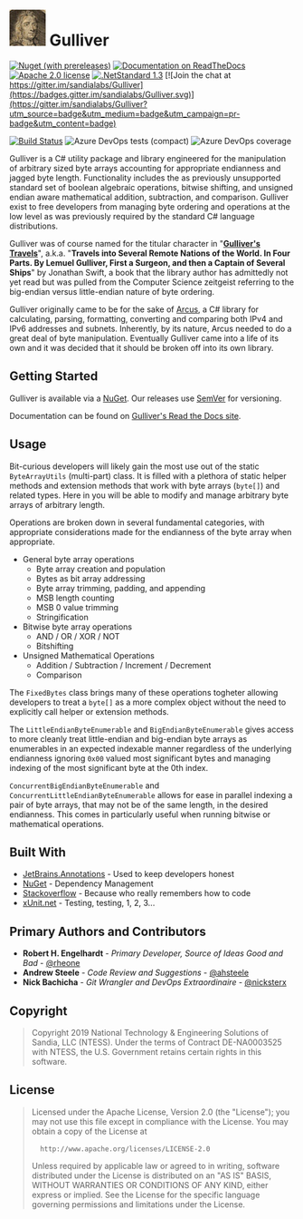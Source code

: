 # ![Gulliver](src/Gulliver/icon.png) Gulliver

[![Nuget (with prereleases)](https://img.shields.io/nuget/vpre/Gulliver?logo=nuget)](https://www.nuget.org/packages/Gulliver/)
[![Documentation on ReadTheDocs](https://img.shields.io/badge/Read%20the%20Docs-Gulliver-lightgrey?logo=read%20the%20docs)](https://gulliver.readthedocs.io)
[![Apache 2.0 license](https://img.shields.io/github/license/sandialabs/gulliver?logo=apache)](https://github.com/sandialabs/Gulliver/blob/master/LICENSE)
[![.NetStandard 1.3](https://img.shields.io/badge/targets-.NETStandard%201.3-5C2D91?logo=.net)](https://docs.microsoft.com/en-us/dotnet/standard/net-standard)
[![Join the chat at https://gitter.im/sandialabs/Gulliver](https://badges.gitter.im/sandialabs/Gulliver.svg)](https://gitter.im/sandialabs/Gulliver?utm_source=badge&utm_medium=badge&utm_campaign=pr-badge&utm_content=badge)

[![Build Status](https://dev.azure.com/sandianationallabs/Gulliver/_apis/build/status/sandialabs.Gulliver?branchName=master)](https://dev.azure.com/sandianationallabs/Gulliver/_build/latest?definitionId=1&branchName=master)
![Azure DevOps tests (compact)](https://img.shields.io/azure-devops/tests/sandianationallabs/Gulliver/1?compact_message)
![Azure DevOps coverage](https://img.shields.io/azure-devops/coverage/sandianationallabs/Gulliver/1)

Gulliver is a C# utility package and library engineered for the manipulation of arbitrary sized byte arrays accounting for appropriate endianness and jagged byte length. Functionality includes the as previously unsupported standard set of boolean algebraic operations, bitwise shifting, and unsigned endian aware mathematical addition, subtraction, and comparison. Gulliver exist to free developers from managing byte ordering and operations at the low level as was previously required by the standard C# language distributions.

Gulliver was of course named for the titular character in "**[Gulliver's Travels](https://www.gutenberg.org/ebooks/829)**", a.k.a. "**Travels into Several Remote Nations of the World. In Four Parts. By Lemuel Gulliver, First a Surgeon, and then a Captain of Several Ships**" by Jonathan Swift, a book that the library author has admittedly not yet read but was pulled from the Computer Science zeitgeist referring to the big-endian versus little-endian nature of byte ordering.

Gulliver originally came to be for the sake of [Arcus](https://github.com/sandialabs/arcus), a C# library for calculating, parsing, formatting, converting and comparing both IPv4 and IPv6 addresses and subnets. Inherently, by its nature, Arcus needed to do a great deal of byte manipulation. Eventually Gulliver came into a life of its own and it was decided that it should be broken off into its own library.

## Getting Started

Gulliver is available via a [NuGet](https://www.nuget.org/packages/Gulliver/). Our releases use [SemVer](http://semver.org/) for versioning.

Documentation can be found on [Gulliver's Read the Docs site](https://gulliver.readthedocs.io/en/latest/).

## Usage

Bit-curious developers will likely gain the most use out of the static `ByteArrayUtils` (multi-part) class. It is filled with a plethora of static helper methods and extension methods that work with byte arrays (`byte[]`) and related types. Here in you will be able to modify and manage arbitrary byte arrays of arbitrary length.

Operations are broken down in several fundamental categories, with appropriate considerations made for the endianness of the byte array when appropriate.

-  General byte array operations
   -  Byte array creation and population
   -  Bytes as bit array addressing
   -  Byte array trimming, padding, and appending
   -  MSB length counting
   -  MSB 0 value trimming
   -  Stringification
-  Bitwise byte array operations
   -  AND / OR / XOR / NOT
   -  Bitshifting
-  Unsigned Mathematical Operations
   -  Addition / Subtraction / Increment / Decrement
   -  Comparison

The `FixedBytes` class brings many of these operations togheter allowing developers to treat a `byte[]` as a more complex object without the need to explicitly call helper or extension methods.

The `LittleEndianByteEnumerable` and `BigEndianByteEnumerable` gives access to more cleanly treat little-endian and big-endian byte arrays as enumerables in an expected indexable manner regardless of the underlying endianness ignoring `0x00` valued most significant bytes and managing indexing of the most significant byte at the 0th index.

`ConcurrentBigEndianByteEnumerable` and `ConcurrentLittleEndianByteEnumerable` allows for ease in parallel indexing a pair of byte arrays, that may not be of the same length, in the desired endianness. This comes in particularly useful when running bitwise or mathematical operations.

## Built With

-  [JetBrains.Annotations](https://www.jetbrains.com/help/resharper/10.0/Code_Analysis__Code_Annotations.html) - Used to keep developers honest
-  [NuGet](https://www.nuget.org/) - Dependency Management
-  [Stackoverflow](https://stackoverflow.com/) - Because who really remembers how to code
-  [xUnit.net](https://xunit.net/) - Testing, testing, 1, 2, 3...

## Primary Authors and Contributors

-  **Robert H. Engelhardt** - _Primary Developer, Source of Ideas Good and Bad_ - [@rheone](https://twitter.com/rheone)
-  **Andrew Steele** - _Code Review and Suggestions_ - [@ahsteele](https://twitter.com/ahsteele)
-  **Nick Bachicha** - _Git Wrangler and DevOps Extraordinaire_ - [@nicksterx](https://twitter.com/nicksterx)

## Copyright

> Copyright 2019 National Technology & Engineering Solutions of Sandia, LLC (NTESS). Under the terms of Contract DE-NA0003525 with NTESS, the U.S. Government retains certain rights in this software.

## License

> Licensed under the Apache License, Version 2.0 (the "License");
> you may not use this file except in compliance with the License.
> You may obtain a copy of the License at
>
>       http://www.apache.org/licenses/LICENSE-2.0
>
> Unless required by applicable law or agreed to in writing, software
> distributed under the License is distributed on an "AS IS" BASIS,
> WITHOUT WARRANTIES OR CONDITIONS OF ANY KIND, either express or implied.
> See the License for the specific language governing permissions and
> limitations under the License.
